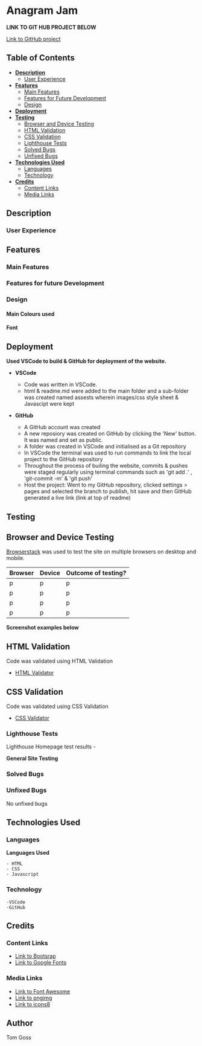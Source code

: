 # Anagram Jam



**LINK TO GIT HUB PROJECT BELOW**

[Link to GitHub project]()

## Table of Contents
- [**Description**](#description)       
    - [User Experience](#user-experience) 
- [**Features**](#features)
    - [Main Features](#main-features)
    - [Features for Future Development](#features-for-future-development)
    - [Design](#design)
- [**Deployment**](#deployment)    
- [**Testing**](#testing)
    - [Browser and Device Testing](#browser-and-device-testing)
    - [HTML Validation](#html-validation)
    - [CSS Validation](#css-validation)
    - [Lighthouse Tests](#lighthouse-tests)
    - [Solved Bugs](#solved-bugs)
    - [Unfixed Bugs](#unfixed-bugs)    
- [**Technologies Used**](#technologies-used)
    - [Languages](#languages)
    - [Technology](#technology)
- [**Credits**](#credits)
    - [Content Links](#content-links)
    - [Media Links](#media-links)

## Description

### User Experience



## Features

### Main Features



### Features for future Development
 

### Design



#### Main Colours used



#### Font



## Deployment

**Used VSCode to build & GitHub for deployment of the website.**

- **VSCode**
    - Code was written in VSCode.
    - html & readme.md were added to the main folder and a sub-folder was created named assests wherein images/css style sheet & Javascipt were kept

- **GitHub**
    - A GitHub account was created
    - A new reposiory was created on GitHub by clicking the 'New' button. It was named and set as public.  
    - A folder was created in VSCode and initialised as a Git repository
    - In VSCode the terminal was used to run commands to link the local project to the GitHub repository
    - Throughout the process of builing the website, commits & pushes were staged regularly using terminal commands such as 'git add .' , 'git-commit -m' & 'git push'
    - Host the project: Went to my GitHub repository, clicked settings > pages and selected the branch to publish, hit save and then GitHub generated a live link (link at top of readme) 
    
## Testing

## Browser and Device Testing

[Browserstack](https://www.browserstack.com/?utm_source=bing&utm_medium=cpc&utm_platform=paidads&utm_content=&utm_campaign=Bing-Search-Brand-Tier1-EMEA-CL&utm_campaigncode=BrowserStack-Alpha+41752&utm_term=e+browserstack&msclkid=3d18b644641d13bfb677d1ae33798480) was used to test the site on multiple browsers on desktop and mobile.

| Browser | Device | Outcome of testing? |
|----------|----------|----------|
| p | p | p |
| p| p | p |
| p | p | p |
| p | p | p|

**Screenshot examples below**



## HTML Validation

Code was validated using HTML Validation 

- [HTML Validator](https://validator.w3.org/#validate_by_input)



## CSS Validation

Code was validated using CSS Validation

- [CSS Validator](https://jigsaw.w3.org/css-validator/)



### Lighthouse Tests

Lighthouse Homepage test results - 



**General Site Testing**

   

### Solved Bugs



### Unfixed Bugs

No unfixed bugs

## Technologies Used

### Languages

**Languages Used**

    - HTML
    - CSS
    - Javascript 

### Technology

    -VSCode
    -GitHub
    
## Credits

    

### Content Links

- [Link to Bootsrap](https://getbootstrap.com/)
- [Link to Google Fonts](https://fonts.google.com/)

### Media Links

- [Link to Font Awesome](https://fontawesome.com/)
- [Link to pngimg](https://pngimg.com/)
- [Link to icons8](https://icons8.com/icons)

## Author

Tom Goss